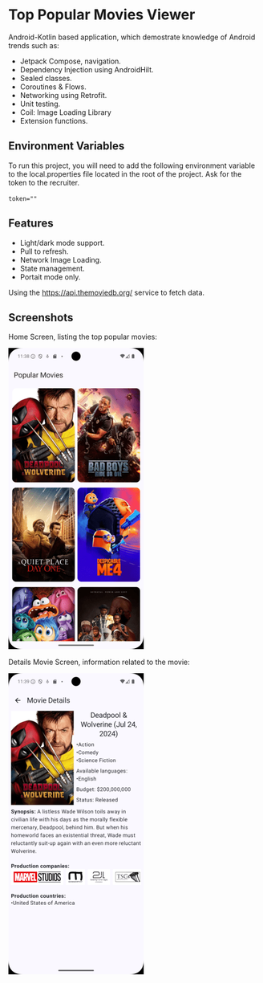 
# Top Popular Movies Viewer

Android-Kotlin based application, which demostrate knowledge of Android trends such as:
- Jetpack Compose, navigation.
- Dependency Injection using AndroidHilt.
- Sealed classes.
- Coroutines & Flows.
- Networking using Retrofit.
- Unit testing.
- Coil: Image Loading Library
- Extension functions.




## Environment Variables

To run this project, you will need to add the following environment variable to the local.properties file located in the root of the project.
Ask for the token to the recruiter.

`token=""`


## Features

- Light/dark mode support.
- Pull to refresh.
- Network Image Loading.
- State management.
- Portait mode only.

Using the https://api.themoviedb.org/ service to fetch data.



## Screenshots
Home Screen, listing the top popular movies:

![Popular movies list](screenshots/light_home.png)

Details Movie Screen, information related to the movie:

![Details movie](screenshots/light_details.png)
